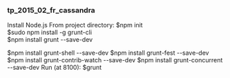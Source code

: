 ### tp_2015_02_fr_cassandra
Install Node.js
From project directory:
$npm init  
$sudo npm install -g grunt-cli  
$npm install grunt --save-dev  

$npm install grunt-shell --save-dev
$npm install grunt-fest --save-dev
$npm install grunt-contrib-watch --save-dev
$npm install grunt-concurrent --save-dev
Run (at 8100):
$grunt
